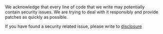 We acknowledge that every line of code that we write may potentially contain security issues.
We are trying to deal with it responsibly and provide patches as quickly as possible. 

If you have found a security related issue, please write to [disclosure](mailto:disclosure@otto.de) 
